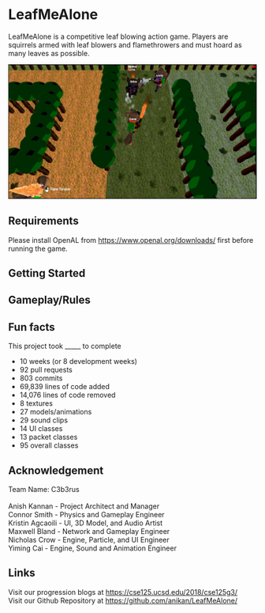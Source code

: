 # LeafMeAlone

LeafMeAlone is a competitive leaf blowing action game. Players are squirrels armed with leaf blowers and flamethrowers and must hoard as many leaves as possible.

![Flamethrowers, fauna, and flora, oh my](Media/Gameplay.jpg)

## Requirements

Please install OpenAL from https://www.openal.org/downloads/ first before running the game.


## Getting Started


## Gameplay/Rules


## Fun facts

This project took _____ to complete
* 10 weeks (or 8 development weeks)
* 92 pull requests
* 803 commits
* 69,839 lines of code added
* 14,076 lines of code removed
* 8 textures
* 27 models/animations
* 29 sound clips
* 14 UI classes
* 13 packet classes
* 95 overall classes 


## Acknowledgement

Team Name: C3b3rus \
\
Anish Kannan - Project Architect and Manager \
Connor Smith - Physics and Gameplay Engineer \
Kristin Agcaoili - UI, 3D Model, and Audio Artist \
Maxwell Bland - Network and Gameplay Engineer \
Nicholas Crow - Engine, Particle, and UI Engineer \
Yiming Cai - Engine, Sound and Animation Engineer


## Links

Visit our progression blogs at https://cse125.ucsd.edu/2018/cse125g3/ \
Visit our Github Repository at https://github.com/anikan/LeafMeAlone/ 
